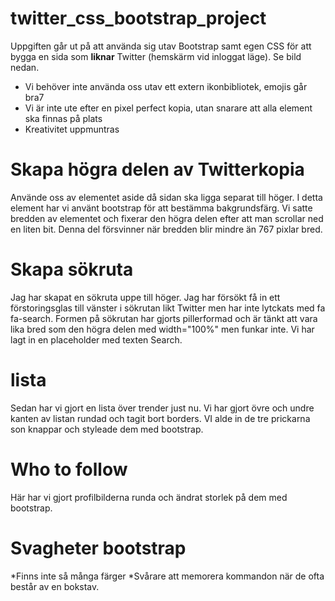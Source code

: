 # twitter_css_bootstrap_project

Uppgiften går ut på att använda sig utav Bootstrap samt egen CSS för att bygga en sida som **liknar** Twitter (hemskärm vid inloggat läge). Se bild nedan.

- Vi behöver inte använda oss utav ett extern ikonbibliotek, emojis går bra7
- Vi är inte ute efter en pixel perfect kopia, utan snarare att alla element ska finnas på plats
- Kreativitet uppmuntras

# Skapa högra delen av Twitterkopia
Använde oss av elementet aside då sidan ska ligga separat till höger. I detta element har vi använt bootstrap för att bestämma bakgrundsfärg. Vi satte bredden av elementet och fixerar den högra delen efter att man scrollar ned en liten bit. Denna del försvinner när bredden blir mindre än 767 pixlar bred.  

# Skapa sökruta
Jag har skapat en sökruta uppe till höger. Jag har försökt få in ett förstoringsglas till vänster i sökrutan likt Twitter men har inte lytckats med fa fa-search.
Formen på sökrutan har gjorts pillerformad och är tänkt att vara lika bred som den högra delen med width="100%" men funkar inte.
Vi har lagt in en placeholder med texten Search.

# lista
Sedan har vi gjort en lista över trender just nu. Vi har gjort övre och undre kanten av listan rundad och tagit bort borders. VI alde in de tre prickarna son knappar och styleade dem med bootstrap.

# Who to follow
Här har vi gjort profilbilderna runda och ändrat storlek på dem med bootstrap.

# Svagheter bootstrap
*Finns inte så många färger
*Svårare att memorera kommandon när de ofta består av en bokstav.
